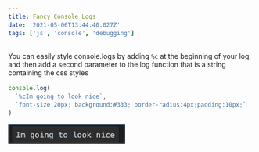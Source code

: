 ```yaml
---
title: Fancy Console Logs
date: '2021-05-06T13:44:40.027Z'
tags: ['js', 'console', 'debugging']
---
```


You can easily style console.logs by adding `%c` at the beginning of your log, and then add a second parameter to the log function that is a string containing the css styles

```js
console.log(
  `%cIm going to look nice`,
  `font-size:20px; background:#333; border-radius:4px;padding:10px;`
)
```

![example log](example.png)
